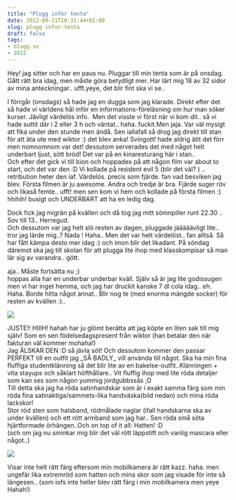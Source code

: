 ```yaml
---
title: "Plugg inför tenta"
date: 2012-09-21T20:31:44+01:00
slug: plugg-infor-tenta
draft: false
tags:
- blogg.se
- 2012
---
```

Hey! jag sitter och har en paus nu. Pluggar till min tenta som är på onsdag. Gått rätt bra idag, men måste göra betydligt mer. Har lärt mig 18 av 32 sidor av mina anteckningar.. ufft.yeye, det blir fint ska vi se..  
  
I förrgår (onsdags) så hade jag en dugga som jag klarade. Direkt efter det så hade vi världens hål inför en informations-föreläsning om hur man söker kurser. Jävligt värdelös info.  Men det visste vi först när vi kom dit.. så vi hade suttit där i 2 eller 3 h och väntat.. haha. fuckit.Men jaja. Var väl mysigt att fika under den stunde men ändå. Sen iallafall så drog jag direkt till stan för att äta ute med wiktor :) det blev anka! Svingott! hade aldrig ätit det förr men nomnomnom var det! dessutom serverades det med något helt underbart ljust, sött bröd! Det var på en kinaresturang här i stan..  
Och efter det gick vi till bion och hoppades på att någon film var about to start, och det var den :D Vi kollade på resident evil 5 (blir det väl? ) .. retribution heter den iaf. Värdelös. precis som fjärde. fan vad besviken jag blev. Första filmen är ju awesome. Andra och tredje är bra. Fjärde suger röv och likaså femte.. ufft! men sen kom vi hem och kollade på första filmen :) hhihih! busigt och UNDERBART att ha en ledig dag.  
  
Dock fick jag migrän på kvällen och då tog jag mitt sömnpiller runt 22.30 .. Sov till 13.. Herregud.  
Och dessutom var jag helt slö resten av dagen, pluggade jääääävligt lite.. tror jag lärde mig..? Nada ! Haha.. Men det var helt värdelöst.. fan alltså. Så har fått kämpa desto mer idag :) och imon blir det likadant. På söndag däremot ska jag till skolan för att plugga lite ihop med klasskompisar så man lär sig av varandra.. gött.  
  
aja.. Måste fortsätta nu ;)  
hoppas alla har en underbar underbar kväll. Själv så är jag lite godissugen men vi har inget hemma, och jag har druckit kanske 7 dl cola idag.. eh. Haha. Borde hitta något annat.. Blir nog te (med enorma mängde socker) för resten av kvällen :)..

![](/assets/images/blogg.se/hatttttttt_505cb214e087c33eb22e3aa9.jpg)

JUSTE!! HIIIH! hahah har ju glömt berätta att jag köpte en liten sak till mig själv! Som en sen födelsedagspresent från wiktor (han betalar den när fakturan väl kommer mohaha!)  
Jag ÄLSKAR DEN :D så jävla söt! Och dessutom kommer den passar PERFEKT till en outfit jag \_SÅ BADLY\_ vill använda till något. Ska ha min fina fluffiga studentklänning så det blir lite av en bakelse-outfit..Klänningen + vita stayups och såklart höfthållare.. Vit fluffig ihop med lite röda detaljer som kan ses som någon yummig jordgubbssås ;D  
Till detta ska jag ha röda satinhandskar som är i exakt samma färg som min röda fina satinaktiga/sammets-lika handväska(bild nedan) och mina röda lackskor!  
Stor röd sten som halsband, rödmålade naglar (ifall handskarna ska av under kvällen) och ett rött armband som jag har.. Sen röda små söta hjärtformade örhängen..Och on top of it all: Hatten! :D  
(och om jag nu sminkar mig blir det väl rött läppstift och vanlig mascara eller något..)

![](/assets/images/blogg.se/wp_002189_505cb2699606ee7760f4c82f.jpg)

Visar inte helt rätt färg eftersom min mobilkamera är rätt kazz. haha. men ungefär lika extremröd som hatten och mina skor som jag visade för inte så längesen.. (som iofs inte heller blev rätt färg i min mobilkamera men yeye Hahah!)